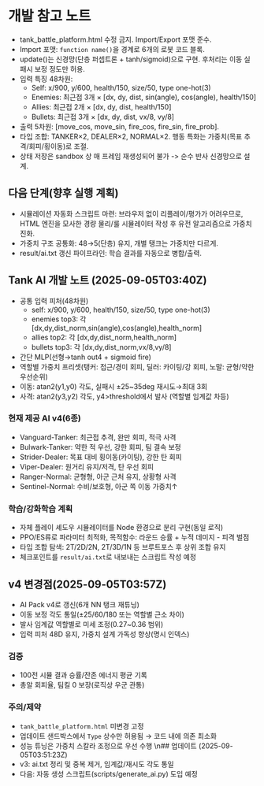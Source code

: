 # 개발 참고 노트

- tank_battle_platform.html 수정 금지. Import/Export 포맷 준수.
- Import 포맷: `function name()`을 경계로 6개의 로봇 코드 블록.
- update()는 신경망(단층 퍼셉트론 + tanh/sigmoid)으로 구현. 후처리는 이동 실패시 보정 정도만 허용.
- 입력 특징 48차원:
  - Self: x/900, y/600, health/150, size/50, type one-hot(3)
  - Enemies: 최근접 3개 × [dx, dy, dist, sin(angle), cos(angle), health/150]
  - Allies: 최근접 2개 × [dx, dy, dist, health/150]
  - Bullets: 최근접 3개 × [dx, dy, dist, vx/8, vy/8]
- 출력 5차원: [move_cos, move_sin, fire_cos, fire_sin, fire_prob].
- 타입 조합: TANKER×2, DEALER×2, NORMAL×2. 행동 특화는 가중치(목표 추격/회피/횡이동)로 조절.
- 상태 저장은 sandbox 상 매 프레임 재생성되어 불가 -> 순수 반사 신경망으로 설계.

## 다음 단계(향후 실행 계획)
- 시뮬레이션 자동화 스크립트 마련: 브라우저 없이 리플레이/평가가 어려우므로, HTML 엔진을 모사한 경량 물리/룰 시뮬레이터 작성 후 유전 알고리즘으로 가중치 진화.
- 가중치 구조 공통화: 48→5(단층) 유지, 개별 탱크는 가중치만 다르게.
- result/ai.txt 갱신 파이프라인: 학습 결과를 자동으로 병합/출력.
## Tank AI 개발 노트 (2025-09-05T03:40Z)

- 공통 입력 피처(48차원)
  - self: x/900, y/600, health/150, size/50, type one-hot(3)
  - enemies top3: 각 [dx,dy,dist_norm,sin(angle),cos(angle),health_norm]
  - allies top2: 각 [dx,dy,dist_norm,health_norm]
  - bullets top3: 각 [dx,dy,dist_norm,vx/8,vy/8]
- 간단 MLP(선형→tanh out4 + sigmoid fire)
- 역할별 가중치 프리셋(탱커: 접근/경미 회피, 딜러: 카이팅/강 회피, 노말: 균형/약한 우선순위)
- 이동: atan2(y1,y0) 각도, 실패시 ±25~35deg 재시도→최대 3회
- 사격: atan2(y3,y2) 각도, y4>threshold에서 발사 (역할별 임계값 차등)

### 현재 제공 AI v4(6종)
- Vanguard-Tanker: 최근접 추격, 완만 회피, 적극 사격
- Bulwark-Tanker: 약한 적 우선, 강한 회피, 팀 결속 보정
- Strider-Dealer: 목표 대비 횡이동(카이팅), 강한 탄 회피
- Viper-Dealer: 원거리 유지/저격, 탄 우선 회피
- Ranger-Normal: 균형형, 아군 근처 유지, 상황형 사격
- Sentinel-Normal: 수비/보호형, 아군 쪽 이동 가중치↑

### 학습/강화학습 계획
- 자체 플레이 셰도우 시뮬레이터를 Node 환경으로 분리 구현(동일 로직)
- PPO/ES류로 파라미터 최적화, 목적함수: 라운드 승률 + 누적 데미지 - 피격 벌점
- 타입 조합 탐색: 2T/2D/2N, 2T/3D/1N 등 브루트포스 후 상위 조합 유지
- 체크포인트를 `result/ai.txt`로 내보내는 스크립트 작성 예정

## v4 변경점(2025-09-05T03:57Z)
- AI Pack v4로 갱신(6개 NN 탱크 재튜닝)
- 이동 보정 각도 통일(±25/60/180 또는 역할별 근소 차이)
- 발사 임계값 역할별로 미세 조정(0.27~0.36 범위)
- 입력 피처 48D 유지, 가중치 설계 가독성 향상(명시 인덱스)

### 검증
- 100전 시뮬 결과 승률/잔존 에너지 평균 기록
- 총알 회피율, 팀킬 0 보장(로직상 우군 관통)

### 주의/제약
- `tank_battle_platform.html` 미변경 고정
- 업데이트 샌드박스에서 `Type` 상수만 허용됨 → 코드 내에 의존 최소화
- 성능 튜닝은 가중치 스칼라 조정으로 우선 수행
\n## 업데이트 (2025-09-05T03:51:23Z)
- v3: ai.txt 정리 및 중복 제거, 임계값/재시도 각도 통일
- 다음: 자동 생성 스크립트(scripts/generate_ai.py) 도입 예정
